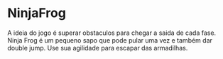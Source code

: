 # NinjaFrog
A ideia do jogo é superar obstaculos para chegar a saida de cada fase. Ninja Frog é um pequeno sapo que pode pular uma vez e também dar double jump. Use sua agilidade para escapar das armadilhas.
